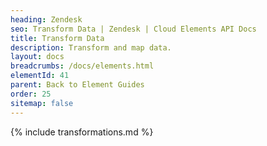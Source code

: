 ```yaml
---
heading: Zendesk
seo: Transform Data | Zendesk | Cloud Elements API Docs
title: Transform Data
description: Transform and map data.
layout: docs
breadcrumbs: /docs/elements.html
elementId: 41
parent: Back to Element Guides
order: 25
sitemap: false
---
```


{% include transformations.md %}
